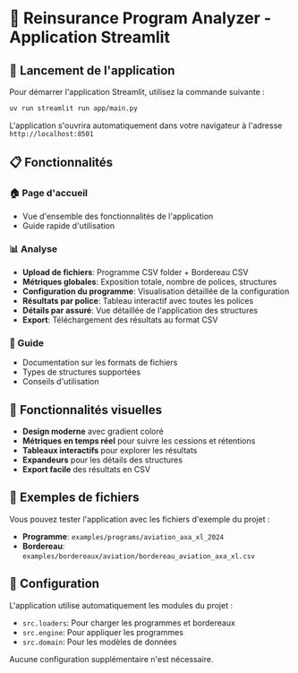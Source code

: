 # 🏢 Reinsurance Program Analyzer - Application Streamlit

## 🚀 Lancement de l'application

Pour démarrer l'application Streamlit, utilisez la commande suivante :

```bash
uv run streamlit run app/main.py
```

L'application s'ouvrira automatiquement dans votre navigateur à l'adresse `http://localhost:8501`

## 📋 Fonctionnalités

### 🏠 Page d'accueil
- Vue d'ensemble des fonctionnalités de l'application
- Guide rapide d'utilisation

### 📊 Analyse
- **Upload de fichiers**: Programme CSV folder + Bordereau CSV
- **Métriques globales**: Exposition totale, nombre de polices, structures
- **Configuration du programme**: Visualisation détaillée de la configuration
- **Résultats par police**: Tableau interactif avec toutes les polices
- **Détails par assuré**: Vue détaillée de l'application des structures
- **Export**: Téléchargement des résultats au format CSV

### 📖 Guide
- Documentation sur les formats de fichiers
- Types de structures supportées
- Conseils d'utilisation

## 🎨 Fonctionnalités visuelles

- **Design moderne** avec gradient coloré
- **Métriques en temps réel** pour suivre les cessions et rétentions
- **Tableaux interactifs** pour explorer les résultats
- **Expandeurs** pour les détails des structures
- **Export facile** des résultats en CSV

## 📂 Exemples de fichiers

Vous pouvez tester l'application avec les fichiers d'exemple du projet :

- **Programme**: `examples/programs/aviation_axa_xl_2024`
- **Bordereau**: `examples/bordereaux/aviation/bordereau_aviation_axa_xl.csv`

## 🔧 Configuration

L'application utilise automatiquement les modules du projet :
- `src.loaders`: Pour charger les programmes et bordereaux
- `src.engine`: Pour appliquer les programmes
- `src.domain`: Pour les modèles de données

Aucune configuration supplémentaire n'est nécessaire.

